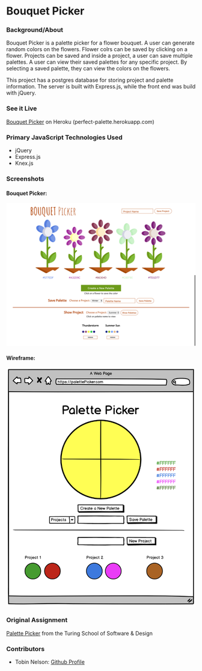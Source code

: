 # Bouquet Picker

### Background/About

Bouquet Picker is a palette picker for a flower bouquet. A user can generate random colors on the flowers. Flower colrs can be saved by clicking on a flower. Projects can be saved and inside a project, a user can save multiple palettes. A user can view their saved palettes for any specific project. By selecting a saved palette, they can view the colors on the flowers.

This project has a postgres database for storing project and palette information. The server is built with Express.js, while the front end was build with jQuery.

### See it Live

[Bouquet Picker](perfect-palette.herokuapp.com) on Heroku (perfect-palette.herokuapp.com)


### Primary JavaScript Technologies Used

* jQuery
* Express.js
* Knex.js

### Screenshots

#### Bouquet Picker:

<img src='images/bouquet-picker.png' alt='Wireframe' width='800' >

#### Wireframe:

<img src='images/palette-picker-wireframe.png' alt='Wireframe' width='800' >


<!-- ### Setup
#### Frontend

Clone the repo

Run ```npm install``` from the root directory

Run ```npm start``` and visit localhost:3000 in your browser

#### Backend -->



### Original Assignment

[Palette Picker](http://frontend.turing.io/projects/palette-picker.html) from the Turing School of Software & Design

### Contributors

* Tobin Nelson: [Github Profile](https://github.com/Tobin-jn)
